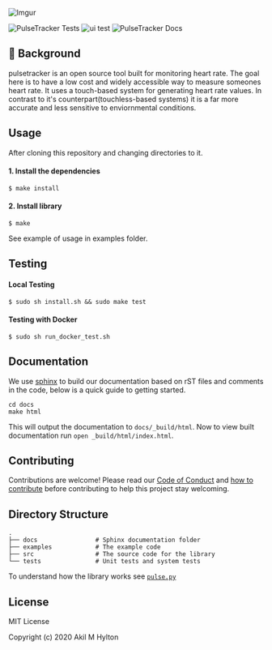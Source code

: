 ![Imgur](https://i.imgur.com/E3s6RUi.png)

![PulseTracker Tests](https://github.com/akilhylton/pulsetracker/workflows/PulseTracker%20Tests/badge.svg)
![ui test](https://github.com/akilhylton/pulsetracker/workflows/ui%20test/badge.svg)
![PulseTracker Docs](https://img.shields.io/readthedocs/pulsetracker)


## 💭 Background
pulsetracker is an open source tool built for monitoring heart rate. The goal here is to have a low cost and widely accessible way to measure someones heart rate. It uses a touch-based system for generating heart rate values. In contrast to it's counterpart(touchless-based systems) it is a far more accurate and less sensitive to enviornmental conditions.  

## Usage
After cloning this repository and changing directories to it.

#### 1. Install the dependencies
```
$ make install
```
#### 2. Install library
```
$ make
```
See example of usage in examples folder.

## Testing 
#### Local Testing
```
$ sudo sh install.sh && sudo make test
```
#### Testing with Docker
```
$ sudo sh run_docker_test.sh
```

## Documentation
We use [sphinx](https://www.sphinx-doc.org/en/master/) to build our documentation based on rST files and comments in the code, below is a quick guide to getting started. 
``` 
cd docs
make html
```

This will output the documentation to `docs/_build/html`. 
Now to view built documentation run `open _build/html/index.html`.


## Contributing 

Contributions are welcome! Please read our [Code of Conduct](CODE_OF_CONDUCT.md) and [how to contribute](CONTRIBUTING.md) before contributing to help this project stay welcoming.

Directory Structure
------
    .
    ├── docs                # Sphinx documentation folder
    ├── examples            # The example code 
    ├── src                 # The source code for the library
    └── tests               # Unit tests and system tests

To understand how the library works see [`pulse.py`](src/pulse.py)

## License 

MIT License

Copyright (c) 2020 Akil M Hylton 
